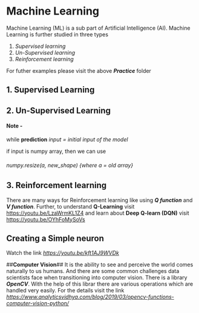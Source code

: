 # **Machine Learning** #

 Machine Learning (ML) is a sub part of Artificial Intelligence (AI). Machine Learning is further studied in three types

1.  _Supervised learning_
2.  _Un-Supervised learning_
3.  _Reinforcement learning_

For futher examples please visit the above **_Practice_** folder

## 1.       **Supervised Learning**

## 2.       **Un-Supervised Learning**

#### **Note -**
while **prediction** _input = initial input of the model_

if input is numpy array, then we can use
###### numpy.resize(a, new_shape) {_where a = old array_}

## 3.      **Reinforcement learning** ##

  There are many ways for Reinforcement learning like using **_Q function_**  and **_V function_**. Further, to understand **Q-Learning** visit https://youtu.be/LzaWrmKL1Z4 and learn about **Deep Q-learn (DQN)** visit https://youtu.be/OYhFoMySoVs

  ## Creating a Simple neuron ##

  Watch the link _https://youtu.be/kft1AJ9WVDk_

  ##**Computer Vision**##  It is the ability to see and perceive the world comes naturally to us humans. And there are some common challenges data scientists face when transitioning into computer vision. There is a library _**OpenCV**_. With the help of this librar there are various operations which are handled very easily. For the details visit the link _https://www.analyticsvidhya.com/blog/2019/03/opencv-functions-computer-vision-python/_
